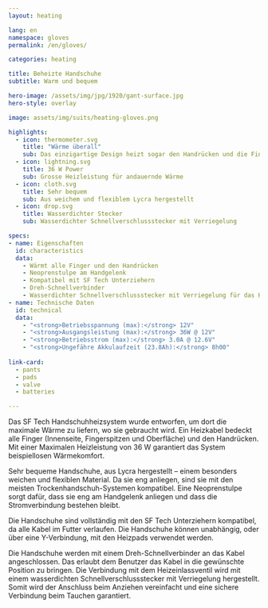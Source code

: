 ```yaml
---
layout: heating

lang: en
namespace: gloves
permalink: /en/gloves/

categories: heating

title: Beheizte Handschuhe
subtitle: Warm und bequem

hero-image: /assets/img/jpg/1920/gant-surface.jpg
hero-style: overlay

image: assets/img/suits/heating-gloves.png

highlights:
  - icon: thermometer.svg
    title: "Wärme überall"
    sub: Das einzigartige Design heizt sogar den Handrücken und die Finger
  - icon: lightning.svg
    title: 36 W Power
    sub: Grosse Heizleistung für andauernde Wärme
  - icon: cloth.svg
    title: Sehr bequem
    sub: Aus weichem und flexiblem Lycra hergestellt
  - icon: drop.svg
    title: Wasserdichter Stecker
    sub: Wasserdichter Schnellverschlussstecker mit Verriegelung

specs:
- name: Eigenschaften
  id: characteristics
  data:
    - Wärmt alle Finger und den Handrücken
    - Neoprenstulpe am Handgelenk
    - Kompatibel mit SF Tech Unterziehern
    - Dreh-Schnellverbinder
    - Wasserdichter Schnellverschlussstecker mit Verriegelung für das Heizeinlassventil
- name: Technische Daten
  id: technical
  data:
    - "<strong>Betriebsspannung (max):</strong> 12V"
    - "<strong>Ausgangsleistung (max):</strong> 36W @ 12V"
    - "<strong>Betriebsstrom (max):</strong> 3.0A @ 12.6V"
    - "<strong>Ungefähre Akkulaufzeit (23.8Ah):</strong> 8h00"
  
link-card:
  - pants
  - pads
  - valve
  - batteries

---
```

Das SF Tech Handschuhheizsystem wurde entworfen, um dort die maximale Wärme zu liefern, wo sie gebraucht wird. Ein Heizkabel bedeckt alle Finger (Innenseite, Fingerspitzen und Oberfläche) und den Handrücken. Mit einer Maximalen Heizleistung von 36 W garantiert das System beispiellosen Wärmekomfort.

Sehr bequeme Handschuhe, aus Lycra hergestellt – einem besonders weichen und flexiblen Material. Da sie eng anliegen, sind sie mit den meisten Trockenhandschuh-Systemen kompatibel. Eine Neoprenstulpe sorgt dafür, dass sie eng am Handgelenk anliegen und dass die Stromverbindung bestehen bleibt.

Die Handschuhe sind vollständig mit den SF Tech Unterziehern kompatibel, da alle Kabel im Futter verlaufen. Die Handschuhe können unabhängig, oder über eine Y-Verbindung, mit den Heizpads verwendet werden.

Die Handschuhe werden mit einem Dreh-Schnellverbinder an das Kabel angeschlossen. Das erlaubt dem Benutzer das Kabel in die gewünschte Position zu bringen. Die Verbindung mit dem Heizeinlassventil wird mit einem wasserdichten Schnellverschlussstecker mit Verriegelung hergestellt. Somit wird der Anschluss beim Anziehen vereinfacht und eine sichere Verbindung beim Tauchen garantiert.